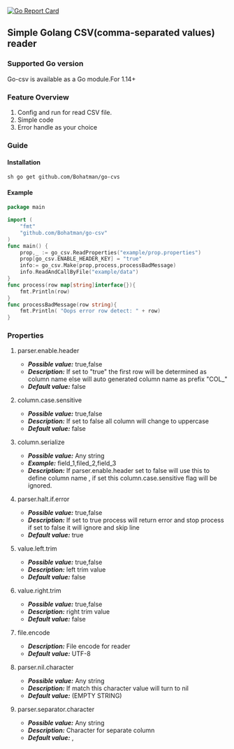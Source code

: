 [![Go Report Card](https://goreportcard.com/badge/github.com/Bohatman/go-csv)](https://goreportcard.com/report/github.com/Bohatman/go-csv)
## Simple Golang CSV(comma-separated values) reader

### Supported Go version

Go-csv is available as a Go module.For 1.14+ 

### Feature Overview

1. Config and run for read CSV file.
2. Simple code
3. Error handle as your choice

### Guide

#### Installation

```sh go get github.com/Bohatman/go-cvs ```

#### Example

```go
package main

import (
	"fmt"
	"github.com/Bohatman/go-csv"
)
func main() {
	prop,_ := go_csv.ReadProperties("example/prop.properties")
	prop[go_csv.ENABLE_HEADER_KEY] = "true"
	info:= go_csv.Make(prop,process,processBadMessage)
	info.ReadAndCallByFile("example/data")
}
func process(row map[string]interface{}){
	fmt.Println(row)
}
func processBadMessage(row string){
	fmt.Println( "Oops error row detect: " + row)
}
```

### Properties

1. parser.enable.header
    - ***Possible value:*** true,false
    - ***Description:*** If set to "true" the first row will be determined as column name else will auto generated column name as prefix "COL_"
    - ***Default value:*** false
    
2. column.case.sensitive
    - ***Possible value:*** true,false
    - ***Description:*** If set to false all column will change to uppercase
    - ***Default value:*** false    

3. column.serialize
    - ***Possible value:*** Any string
    - ***Example:*** field_1,filed_2,field_3
    - ***Description:*** If parser.enable.header set to false will use this to define column name , if set this column.case.sensitive flag will be ignored.
        

4. parser.halt.if.error
    - ***Possible value:*** true,false
    - ***Description:*** If set to true process will return error and stop process if set to false it will ignore and skip line
    - ***Default value:*** true
    
5. value.left.trim
   - ***Possible value:*** true,false
   - ***Description:*** left trim value
   - ***Default value:*** false    

6. value.right.trim
    - ***Possible value:*** true,false
    - ***Description:*** right trim value
    - ***Default value:*** false
    
7. file.encode
    - ***Description:*** File encode for reader
    - ***Default value:*** UTF-8
    
8. parser.nil.character
    - ***Possible value:*** Any string
    - ***Description:*** If match this character value will turn to nil
    - ***Default value:*** (EMPTY STRING)

9. parser.separator.character
    - ***Possible value:*** Any string
    - ***Description:*** Character for separate column
    - ***Default value:*** ,
    
    
